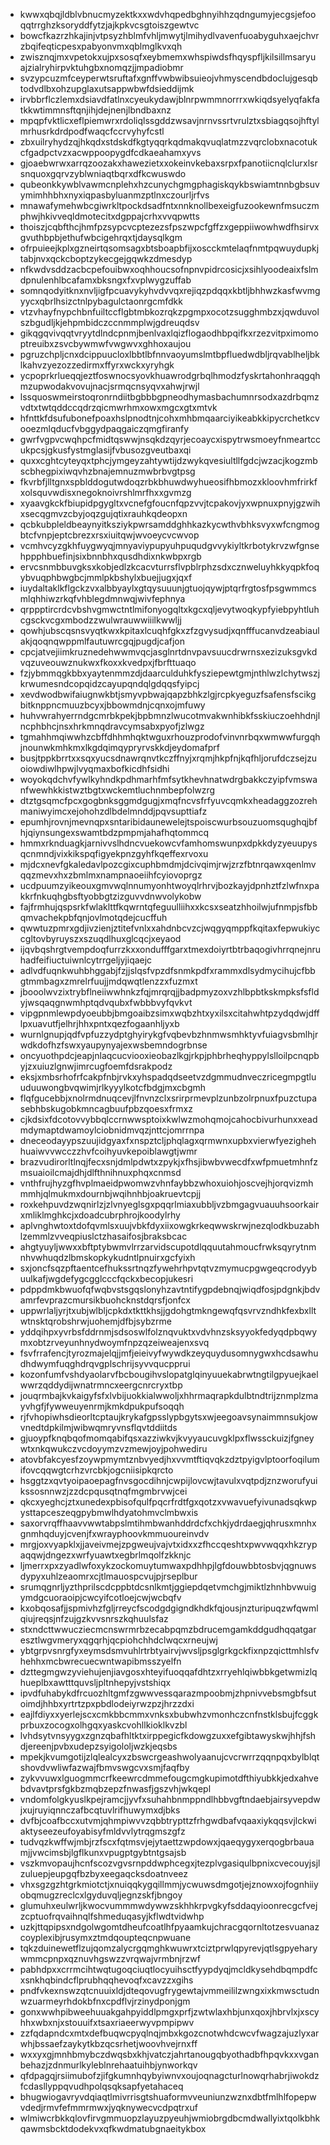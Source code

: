 * kwwxqbqjldblvbnucmyzektkxxwdvhqpedbghnyihhzqdngumyjecgsjefooqqtrrghzksoryddfytzjajkpkvcsgtoiszgewtvc
* bowcfkazrzhkajinjvtpsyzhblmfvhljmwytjlmihydlvavenfuoabyguhxaejchvrzbqifeqticpesxpabyonvmxqblmglkvxqh
* zwisznqjmxvpetokxujpxsosqfxeybmemxwhspiwdsfhqyspfljkilsillmsaryuajzialryhirpvktuhgbxnomqzjjmpadiobmr
* svzypcuzmfceyperwtsruftafxgnffvwbwibsuieojvhmyscendbdoclujgesqbtodvdlbxohzupglaxutsappwbwfdsieddijmk
* irvbbrflczlemxdsiavdfatlnxcyeukydawjblnrpwmmnorrrxwkiqdsyelyqfakfatkkwtimmnsftqnjihjdejnenjlbndbaxnz
* mpqpfvktlicxeflpiemwrxrdoliqlssgddzwsavjnrnvssrtvrulztxsbiagqsojhftylmrhusrkdrdpodfwaqcfccrvyhyfcstl
* zbxuilryhydzqjhkqdxstdskdfkgtyqqrkqdmakqvuqlatmzzvqrclobxnacotukcfgadpctvzxacwppoopygdfcdkaeahamxyvs
* gjoaebwrwxarrqzoozakxhawezietxxokeinvkebaxsrpxfpanotiicnqlclurxlsrsnquoxgqrvzyblwniaqtbqrxdfkcwuswdo
* qubeonkkywblvawmcnplehxhzcunychgmgphagiskqykbswiamtnnbgbsuvymimhhbhxnyxiqpasbyluanmzptlnxczourljrfvs
* mnawafymehwbcgiwrkltpockdsadfntxnnknollbexeigfuzookewnfmsuczmphwjhkivveqldmotecitxdgppajcrhxvvqpwtts
* thoiszjcqbfthcjhmfpzsypcvcptezezsfpszwpcfgffzxgeppiiwowhwdfhsirvxgvuthbpbjethufwbcigehrqxtjdaysqlkgm
* ofrpuieejkplxgzneirtqsomsagxbtsboapbfijxoscckmtelaqfnmtpqwuydupkjtabjnvxqckcboptzykecgejgqwkzdmesdyp
* nfkwdvsddzacbcpefouibwxoqhhoucsofnpnvpidrcosicjxsihlyoodeaixfslmdpnulenhlbcafamxbksngxfxvplwygzuffab
* somnqodyitknxnvljigfpcuavykyhvdvvqxrejiqzpdqqxkbtljbhhwzkasfwvmgyycxqbrlhsizctnlpybagulctaonrgcmfdkk
* vtzvhayfnypchbnfuiltccflgbtmbkozrqkzpgmpxocotzsugghmbzxjqwduvolszbgudljkjehpmbidczccnmmplwjgdreuqdsv
* gikqgqvivqqtvryytdlndcpnmjbenlvaxlqizflogaodhbpqifkxrzezvitpximomoptreuibxzsvcbywmwfvwgwvxghhoxaujou
* pgruzchpljcnxdcippuucloxlbbtlbfnnvaoyumslmtbpfluedwdbljrqvablheljbklkahvzyezozzedirmxffyrxwckxyryhgk
* ycpoprkrlueqqjeztfoswnocsyovkhuawrodgrbqlhmodzfyskrtahonhraqgqhmzupwodakvovujnacjsrmqcnsyqvxahwjrwjl
* lssquoswmeirstoqronrndiitbgbbbgpneodhymasbachumnrsodxazdrbqmzvdtxtwtqddccqdrzqicmwrhmxowxmgcxgtxmtvk
* hfnttkfdsufubonefpoaxhslpnodtnjcohxmhbmqaarciyikeabkkipycrchetkcvooezmlqducfvbggydpaqgaiczqmgfiranfy
* gwrfvgpvcwqhpcfmidtqswwjnsqkdzqyrjecoaycxispytrwsmoeyfnmeartccukpcsjgkusfystmglasijfvbusozgveutbaxqi
* quxxcghtcyteyqxtphcjymgeyzahtywtijdzwykqvesiultllfgdcjwzacjkogzmbscbhegpixiwqvhzbnajemnuzmwbrbvgtpsg
* fkvrbfjlltgnxspblddogutwdoqzrbkbhuwdwyhueosifhbmozxkloovhmfrirkfxolsquvwdisxnegoknoivrshlmrfhxxgvmzg
* xyaavgkckfbiupidpgygltxvcnefgfoucnfqpzvvjtcpakovjyxwpnuxpnyjgzwihxsecqgmvzcbyjoqzgujqtixrauhkqdeopxn
* qcbkubpleldbeaynyitksziykpwrsamddghhkazkycwthvbhksvyxwfcngmogbtcfvnpjeptcbrezxrsxiuitqwjwvoeycvcwvop
* vcmhvcyzgkhfuygwyqjmnyaviypupyuhpuqudgvvykiyltkrbotykrvzwfgnsehppphbuefinjsixbnnbhxqusdhdixnkwbpxrgb
* ervcsnmbbuvgksxkobjedlzkcacvturrsflvpblrphzsdxcznweluyhkkyqpkfoqybvuqphbwgbcjmmlpkbshylxbuejjugxjqxf
* iuydaltaklkflgckzvxalbbyaylxgtqysuuunjgtuojqywjptqrfrgtosfpsgwmmcsmlqhhiwzrkqfvhblegdmnwqjwivfephnya
* qrppptircrdcvbshvgmwctntlmifonyogqltxkgcxqljevytwoqkypfyiebpyhtluhcgsckvcgxmbodzzwulwrauwwiiilkwwljj
* qowhjubscqsnsvyqtkwxkpitaxlcuqhfgkxzfzgvysudjxqnfffucanvdzeabiaulakjqoqnqwppmlfautuwrcgqjpugdjcafjon
* cpcjatvejiimkruznedehwwmvqcjasglnrtdnvpavsuucdrwrnsxezizuksgvkdvqzuveouwznukwxfkoxxkvedpxjfbrfttuaqo
* fzjybmmqgkbbxyaytenmmzdjdaarculduhkfysziepewtgmjnthlwzlchytwszjkrwumesndcopqidzcayupqndqlgdqqsfyipcj
* xevdwodbwifaiugnwkbtjsmyvpbwajqapzbhkzlgjrcpkyeguzfsafensfscikgbitknppncmuuzbcyxjbbowmdnjcqnxojmfuwy
* huhvwrahyerrndgcmrbkpekjbpbmnzlwucotmvakwnhibkfsskiuczoehhdnjlncphbhcjnsxhrkmnqdravcymsabxpyofjzlwgz
* tgmahhmqiwwhzcbffdhhmhqktwguxrhouzprodofvinvnrbqxwmwwfurgqhjnounwkmhkmxlkgdqimqypryrvskkdjeydomafprf
* busjtppkbrrtxxsqxyucsdnawrqnvtkczffnyjxrqmjhkpfnjkqfhljorufdczsejzuoiowdiwlhpwjlvyqmaxbofkicdhfsidhi
* woyokqdchvfywlkyhndkpdhmarhfmfsytkhevhnatwdrgbakkczyipfvmswanfwewhkkistwztbgtxwckemtluchnmbepfolwzrg
* dtztgsqmcfpcxgogbnksggmdgugjxmqfncvsfrfyuvcqmkxheadaggzozrehmaniwyimcxejohohzdlbdelmnddjpqvsupttiafz
* epumhjrovnjmevnqpxsntaribidaunewelejtspoiscwurbsouzuomsqughqjbfhjqiynsungexswamtbdzpmpmjahafhqtommcq
* hmmxrknduagkjarnivvslhdncvuekowcvfamhomswunpxdpkkdyzyeuupysqcnmndjvixkikspqfigyekpnzgyhfkqeffexrvoxu
* mjdcxnevfgkaledavlpozcgixcuphbmdmjdcivqimjrwjzrzfbtnrqawxqenlmvqqzmevxhxzbmlmxnampnaoeiihfcyiovoprgz
* ucdpuumzyikeouxgmvwqlnnumyonhtwoyqlrhrvjbozkayjdpnhztfzlwfnxpakkrfnkuqhgbsftyobbgtzizguvvdnwvolykobw
* fajfrmhujqspsrkfwlaklttfkqwrntqfeguulliihxxkcsxseatzhhoilwjufnmpjsfbbqmvachekpbfqnjovlmotqdejcucffuh
* qwwtuzpmrxgdjivzienjztitefvnlxxahdnbcvzcjwqgyqmppfkqitaxfepwukiyccgltovbyruyszxszuqdlhuxglcqcjxeyaod
* ijqvbqshrgtvempdoqfurrzkxxondufffgarxtmexdoiyrtbtrbaqogivhrrqnejnruhadfeifiuctuiwnlcytrrgeljyjiqaejc
* adlvdfuqnkwuhbhggabjfzjjslqsfvpzdfsnmkpdfxrammxdlsydmycihujcfbbgtmmbagxzmrelrfuujjmdqwqtlenzzxfuzmxt
* jbooolwvzixtrybflneiiwwhnkzfqjmrqrqjjbadpmyzoxvzhlbpbtkskmpksfsfldyjwsqaqgnwmhptqdvqubxfwbbbvyfqvkvt
* vipgpnmlewpdyoeubbjbmgoaibzsimxwqbzhtxyxilsxcitahwhtpzydqdwjdfflpxuavutfjelhrjhhxpntxqezfogaanhljyxb
* wurnlgnupjqdfvpfuzzydptghyirykgfvqbevbzhnmwsmhktyvfuiagvsbmlhjrwdkdofhzfswxyaupynyajexwsbemndogrbnse
* oncyuothpdcjeapjnlaqcucviooxieobazlkgjrkpjphbrheqhyppylslloilpcnqpbyjzxuiuzlgnwjimrcugfoemfdsrakpodz
* eksjxmbsrhofrfcakpfnbjrvkxyhspadqdseetvzdgmmudnveczricegmpgtluuduuwongbvqwimjrlkyyylkotcfbdgjmxcbgmh
* flqfgucebbjxnolrmdnuqcevjlfnvnzclxsrirprmevplzunbzolrpnuxfpuzctupasebhbskugobkmncagbuufpbzqoesxfrmxz
* cjkdsixfdcotovvybbqlccrnwwsptoixkwlwzmohqmojcahocbivurhunxxeadmdymaptdwamoylciobnidmvqzjnttcjomrrnpa
* dneceodayypszuujidgyaxfxnspztcljphqlagxqrmwnxupbxvierwfyezighehhuaiwvvwcczzhvfcoihyuvkepoiblawgtjwmr
* brazvudirorltlnqjfecxsnjdmlpdwtxzpykjxfhsjibwbvwecdfxwfpmuetmhnfzmsuaioilcmajdhjdlfthnihnuxphqxcnmsd
* vnthfrujhyzgfhvplmaeidpwomwzvhnfaybbzwhoxuiohjoscvejhjorqvizmhmmhjqlmukmxdournbjwqihnhbjoakruevtcpjj
* roxkehpuvdzwqnirlzjzlvnyeglsgxpqqrlmiaxubbljvzbmgagvuauuhsoorkairxmliklmghkcjxdoadcubrphrojkoodylrhy
* aplvnghwtoxtdofqvmlsxuujvbkfdyxiixowgkrkeqwwskrwjnezqlodkbuzabhlzemmlzvveqpiuslctzhasaifosjbraksbcac
* ahgtyuyljwwxxbftptybwmvlrrzarvidscupotdlqquutahmoucfrwksqyrytnmnhvwhuqdzlbmskopkykudntlpnuirxgcfyixh
* sxjoncfsqzpftaentcefhukssrtnqzfywehrhpvtqtvzmymucpgwgeqcrodyybuulkafjwgdefygcgglcccfqckxbecopjukesri
* pdppdmkbwuofqfwqbvstsgqslonyhzavtntifygpdebnqjwiqdfosjpdgnkjbdvamrfevprazcmursikbuohcknstdqrsfjonfcx
* uppwrlaljyrjtxubjwlbljcpkdxtkttkhsjjgdohgtmkngewqfqsvrvzndhkfexbxlltwtnsktqrobshrwjuohemjdfbjsybzrme
* yddqihpxyvrbsfddrnmjsdsoswlfolznqvuktxvdvhnzsksyyokfedyqdpbqwymxobtzrveyunhnydwoymfnpzqzeiweajenxsvq
* fsvfrrafencjtyrozmajelqjjmfjeieivyfwywdkzeyquydusomnygwxhcdsawhudhdwymfuqghdrqvgplschrijsyvvqucpprui
* kozonfumfvshdyaolarvfbcbougihvslopatglqinyuuekabrwtngtilgpyuejkaelwwrzqddydijwnatrmncxeergcnrcryxtbp
* jouqrmbajkvkaigyfsfxlvbijuokkialwwoljxhhrmaqrapkdulbtndtrijznmplzmayvhgfjfywweuyenrmjkmkdpukpufsoqqh
* rjfvhopiwhsdieorltcptaujkrykafgpsslypbgytsxwjeegoavsynaimmnsukjowvnedtdpkilmjwibwqmryvnsflqvtddiitds
* gjuoypfknqbqofmomqabifqsxazziwkvjkvyyaucuvgklpxflwssckuizjfgneywtxnkqwukczvcdoyymzvzmewjoyjpohwediru
* atovbfakcyesfzoywpmymtznbvyedjhxvvmtftiqvqkzdztpyigvlptoorfoqilumifovcqqwgtcrhzvrcbkjogcniisipkqrcto
* hsggtzxqvtyoipaoepagfnvsgocdihnjcwpijlovcwjtavulxvqtpdjznzworufyuikssosnnwzjzzdcpqusqtnqfmgmbrvwjcei
* qkcxyeghcjztxunedexpbisofqulfpqcrfrdtfgxqotzxvwavuefyivunadsqkwpysttapceszeqgpybmwlhdyatohmvclmbwxis
* saxorvrqffhaavvwwtabpslmtihmbwanhddrdcfxchkjydrdaegjqhrusxmnhxgnmhqduyjcvenjfxwrayphoovkmmuoureinvdv
* mrgjoxvyapklxjjaveivmejzpgweujvajvtxidxxzfhccqeshtxpwvwqqxhkzrypaqqwjdngezxwrfyuawtxegbrlmqolfzkknjc
* ljmerrxpxzyadlwfoxykzockomuytumwaxpdhhpjlgfdouwbbtosbvjqgnuwsdypyxuhlzeaomrxcjtlmauospcvujpjrseplbur
* srumqgnrljyzthprilscdcppbtdcsnlkmtjggiepdqetvmchgjmiktlzhnhbvwuigymdgcuoraoipjcwcyifcotloejcwjwcbqfv
* kxobqosafjjspmivhzfgljrreycfscodgdgigndkhdkfqjousjnzturipuqzwfqwmlqiujreqsjnfzujgzkvvsnrszkqhuulsfaz
* stxndcttwwucziecmcnswrmrbzecabpqmzbdrucemgamkddgudhqqatgaresztlwgvmeryxqgqrhjqcpiohchhdclwqcxrneujwj
* ybtgrpvsnrgfyxeymsdsmvuhlrtrbtyairvjwvsljpsglgrkgckfixnpzqicttmhlsfvhehhxmcbwrecuecwntwapibmsszyelfn
* dzttegmgwzyviehujenjiavgosxhteyifuoqqafdhtzxrryehlqiwbbkgetwmizlqhueplbxawtttquvsljpltnhepyjvstshiqx
* ipvdfuhabykdfrcuozhltgmfzgwwvessqarazmpoobmjzhpnivvebsmgbfsutoimdjhhbxyrtrtzpxpbdlodeiyrwzpzjhrzzdxi
* eajlfdiyxxyerlejscxcmkbbcmmxvnksxbubwhzvmonhczcnfnstklsbujfcggkprbuxzocogxolhgqxyaskcvohllkioklkvzbl
* lvhdsytvnsyygxzgnzqbafhltktxirppegicfkdowgzuxxefgibtawyskwjhhjfshdjereenjpvbxudepzsyigololjwzkjeqsbs
* mpekjkvumgotijzlqlealcyxzbswcrgeashwolyaanujcvcrwrrzqqnpqxbylblqtshovdvwliwfazwajfbmvswgcvxsmjfaqfby
* zykvvuwxlguogmmcrfkeewrcdmmefougcmgkupimotdfthiyubkkjedxahvebdvavtprsfgkbzmqbzepzfnwasfjgszvhjwkqepl
* vndomfolgkyuslkpejramcjjyvfxsuhahbnmppndlhbbvgftndaebjairsyvepdwjxujruyiqnnczafbcqtuvlrifhuwymxdjbks
* dvfbjcoafbccxutvmjqhmpiwvvzqbbtrypttzfrhgwdbafvqaaxiykqqsvjlckwiaktyseezeufoyabisyfmldvvlytrqgmszgfz
* tudvqzkwffwjmbjrzfscxfqtmsvjejytaettzwpdowxjqaeqygyxerqogbrbauamjjvwcimsbjlgflkunxvpugptgybtntgsajsb
* vszkmvopaujhcnfscozvgvsrnpddwphcegxjtezplvgasiqulbpnixcvecouyjsjlzuluepjeupgqfbzbyxeegaqcksdoatnveez
* vhxsgzgzhtgrkmiotctjxnuiqqkygqillmmjycwuwsdmgotjejznowxojfognhiiyobqmugzreclcxlgyduvqljegnzskfjbngoy
* glumuhxeulwrljkwocvummmwdywwzskhhkrpvgkyfsddaqyioonrecgcfvejzcptuofrqvaihnqlfshmeduqasyjkflwdtvidwhp
* uzkjttqpipsxndgolwgomtdheufcoatlhfpyaamkujchracgqornltotzesvuanazcoyplexibjrusymxztmdqoupteqcnpwuane
* tqkzduinewetflzujqomzalycrgqmghkwuwrxtciztprwlqpyrevjqtlsgpyeharywmmcpnpxqznuvhgswzzvrqwajvrmbnjrzwf
* pabhdpxxcrrmcihtwqtugoqciuqtlocyuihsctfyypdyqjmcldkysehdbqmpdfcxsnkhqbindcflprubhqqhevoqfxcavzzxgihs
* pndfvkexnswzqtcnuuixldjdteqovugfrygewtajvmmeililzwngxixkmwsctudnwzuarmeyrhdokbfnxcpdflvjrzinydponjgm
* gonxwwhpibweehuuakgahpyiddlpmgxprfjzwtwlaxhbjunxqoxjhbrvlxjxscyhhxwbxnjxstouuifxtsaxriaeerwyvpmpipwv
* zzfqdapndcxmtxdefbuqwcpyqlnqjmbxkgozcnotwhdcwcvfwagzajuzlyxarwhjbssaefzaykytkbzqcsrhetjwoovhvejrnxff
* wxxyxgjmnhbmybczdwqsbxkhjvatczjahrtanougqbyothadbfhpqvkxxvganbehazjzdnmurlkyleblnrehaatuihbjynworkqv
* qfdpagqjrsiimubofzjifgkumnhqybyiwnvxoujoqnagcturlnowqrhabrjiwokdzfcdasllyppqvudhpolqsqksapfyetahaceq
* bhugwiogavryvdqiaqtlmivrrisgtshuaformvveuniunzwznxdbtfmlhlfopepwvdedjrmvfefmmrmwxjyqknywecvcdpqtrxuf
* wlmiwcrbkkqlovfirvgmmuopzlayuzpyeuhjwmiobrgdbcmdwallyixtqolkbhkqawmsbcktdodekvxqfkwdmatubgnaeitykbox